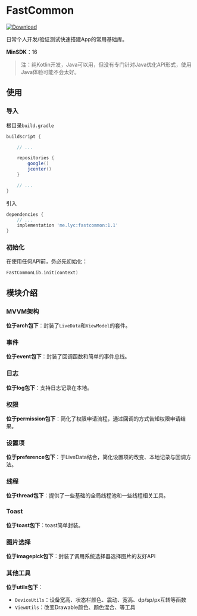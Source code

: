 # FastCommon

[ ![Download](https://api.bintray.com/packages/liuyuchuan/maven/fastcommon/images/download.svg?version=1.2.0) ](https://bintray.com/liuyuchuan/maven/fastcommon/1.2.0/link)

日常个人开发/验证测试快速搭建App的常用基础库。

**MinSDK**：16

> 注：纯Kotlin开发，Java可以用，但没有专门针对Java优化API形式，使用Java体验可能不会太好。

## 使用

### 导入

根目录`build.gradle`

``` gradle
buildscript {

    // ...

    repositories {
        google()
        jcenter()
    }

    // ...
}
```

引入

``` gradle
dependencies {
    // ...
    implementation 'me.lyc:fastcommon:1.1'
}
```

### 初始化

在使用任何API前，务必先初始化：

``` Kotlin
FastCommonLib.init(context)
```

## 模块介绍

### MVVM架构

**位于arch包下**：封装了`LiveData`和`ViewModel`的套件。

### 事件

**位于event包下**：封装了回调函数和简单的事件总线。

### 日志

**位于log包下**：支持日志记录在本地。

### 权限

**位于permission包下**：简化了权限申请流程，通过回调的方式告知权限申请结果。

### 设置项

**位于preference包下**：于LiveData结合，简化设置项的改变、本地记录与回调方法。

### 线程

**位于thread包下**：提供了一些基础的全局线程池和一些线程相关工具。

### Toast

**位于toast包下**：toast简单封装。

### 图片选择

**位于imagepick包下**：封装了调用系统选择器选择图片的友好API

### 其他工具

**位于utils包下**：

- `DeviceUtils`：设备宽高、状态栏颜色、震动、宽高、dp/sp/px互转等函数
- `ViewUtils`：改变Drawable颜色、颜色混合、等工具
